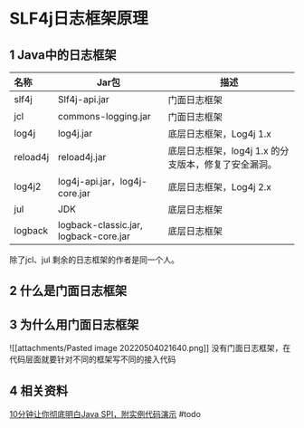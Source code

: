 # SLF4j日志框架原理
## 1 Java中的日志框架
| 名称     | Jar包                                 | 描述                                                 |
|:-------- | ------------------------------------- | ---------------------------------------------------- |
| slf4j    | Slf4j-api.jar                         | 门面日志框架                                         |
| jcl      | commons-logging.jar                   | 门面日志框架                                         |
| log4j    | log4j.jar                             | 底层日志框架，Log4j 1.x                              |
| reload4j | reload4j.jar                          | 底层日志框架，log4j 1.x 的分支版本，修复了安全漏洞。 |
| log4j2   | log4j-api.jar，log4j-core.jar         | 底层日志框架，Log4j 2.x                              |
| jul      | JDK                                   | 底层日志框架                                         |
| logback  | logback-classic.jar, logback-core.jar | 底层日志框架                                         |

除了jcl、jul 剩余的日志框架的作者是同一个人。


## 2 什么是门面日志框架


## 3 为什么用门面日志框架
![[attachments/Pasted image 20220504021640.png]]
没有门面日志框架，在代码层面就要针对不同的框架写不同的接入代码


## 4 相关资料
[10分钟让你彻底明白Java SPI，附实例代码演示](https://www.bilibili.com/video/BV1RY4y1v7mN/?spm_id_from=333.788.recommend_more_video.0)
#todo 